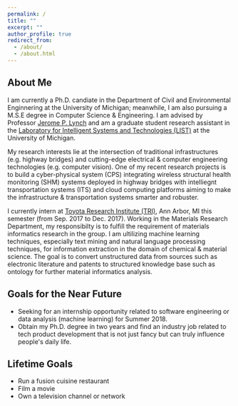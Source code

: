```yaml
---
permalink: /
title: ""
excerpt: ""
author_profile: true
redirect_from: 
  - /about/
  - /about.html
---
```


## About Me

I am currently a Ph.D. candiate in the Department of Civil and Environmental Enginnering at the University of Michigan; meanwhile, I am also pursuing a M.S.E degree in Computer Science & Engineering. I am advised by Professor [Jerome P. Lynch](http://www-personal.umich.edu/~jerlynch/proflynch.html) and am a graduate student research assistant in the [Laboratory for Intelligent Systems and Technologies (LIST)](http://www-personal.umich.edu/~jerlynch/index.html) at the University of Michigan. 

My research interests lie at the intersection of traditional infrastructures (e.g. highway bridges) and cutting-edge electrical & computer engineering technologies (e.g. computer vision). One of my recent research projects is to build a cyber-physical system (CPS) integrating wireless structural health monitoring (SHM) systems deployed in highway bridges with intelliegnt transportation systems (ITS) and cloud computing platforms aiming to make the infrastructure & transportation systems smarter and robuster.

I currently intern at [Toyota Research Institute (TRI)](http://www.tri.global/), Ann Arbor, MI this semester (from Sep. 2017 to Dec. 2017). Working in the Materials Research Department, my responsibilty is to fulfill the requirement of materials informatics research in the group. I am ultilizing machine learning techniques, especially text mining and natural language processing techniques, for information extraction in the domain of chemical & material science. The goal is to convert unstructured data from sources such as electronic literature and patents to structured knowledge base such as ontology for further material informatics analysis.

<!-- Machine learning techniques are applied to analyze problems in materials science. Typical duties include: text mining data from literatures and patents; clarify the connection between different objects; statistically analyze the property-structure-process relation, etc.  -->

<!-- A side quest of mine for this semester is to complete the [deep learning courses](https://www.deeplearning.ai/) offered by Andrew Ng on Coursera. Check it out if you are interested. Welcome to discuss! -->

## Goals for the Near Future

* Seeking for an internship opportunity related to software engineering or data analysis (machine learning) for Summer 2018.
* Obtain my Ph.D. degree in two years and find an industry job related to tech product development that is not just fancy but can truly influence people's daily life. 

## Lifetime Goals

* Run a fusion cuisine restaurant
* Film a movie
* Own a television channel or network

<!-- Like many other Jekyll-based GitHub Pages templates, academicpages makes you separate the website's content from its form. The content & metadata of your website are in structured markdown files, while various other files constitute the theme, specifying how to transform that content & metadata into HTML pages. You keep these various markdown (.md), YAML (.yml), HTML, and CSS files in a public GitHub repository. Each time you commit and push an update to the repository, the [GitHub pages](https://pages.github.com/) service creates static HTML pages based on these files, which are hosted on GitHub's servers free of charge.

Create content & metadata
For site content, there is one markdown file for each type of content, which are stored in directories like _publications, _talks, _posts, _teaching, or _pages. For example, each talk is a markdown file in the [_talks directory](https://github.com/academicpages/academicpages.github.io/tree/master/_talks). At the top of each markdown file is structured data in YAML about the talk, which the theme will parse to do lots of cool stuff. The same structured data about a talk is used to generate the list of talks on the [Talks page](https://academicpages.github.io/talks), each [individual page](https://academicpages.github.io/talks/2012-03-01-talk-1) for specific talks, the talks section for the [CV page](https://academicpages.github.io/cv), and the [map of places you've given a talk](https://academicpages.github.io/talkmap.html) (if you run this [python file](https://github.com/academicpages/academicpages.github.io/blob/master/talkmap.py) or [Jupyter notebook](https://github.com/academicpages/academicpages.github.io/blob/master/talkmap.ipynb), which creates the HTML for the map based on the contents of the _talks directory).

**Markdown generator**

I have also created [a set of Jupyter notebooks](https://github.com/academicpages/academicpages.github.io/tree/master/markdown_generator
) that converts a CSV containing structured data about talks or presentations into individual markdown files that will be properly formatted for the academicpages template. The sample CSVs in that directory are the ones I used to create my own personal website at stuartgeiger.com. My usual workflow is that I keep a spreadsheet of my publications and talks, then run the code in these notebooks to generate the markdown files, then commit and push them to the GitHub repository.

How to edit your site's GitHub repository
Many people use a git client to create files on their local computer and then push them to GitHub's servers. If you are not familiar with git, you can directly edit these configuration and markdown files directly in the github.com interface. Navigate to a file (like [this one](https://github.com/academicpages/academicpages.github.io/blob/master/_talks/2012-03-01-talk-1.md) and click the pencil icon in the top right of the content preview (to the right of the "Raw | Blame | History" buttons). You can delete a file by clicking the trashcan icon to the right of the pencil icon. You can also create new files or upload files by navigating to a directory and clicking the "Create new file" or "Upload files" buttons. 

Example: editing a markdown file for a talk
![Editing a markdown file for a talk](/images/editing-talk.png) -->